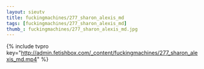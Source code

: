 ```yaml
--- 
layout: sieutv
title: fuckingmachines/277_sharon_alexis_md
tags: [fuckingmachines/277_sharon_alexis_md]
thumb_: fuckingmachines/277_sharon_alexis_md.jpg
---
```

{% include tvpro key="http://admin.fetishbox.com/_content/fuckingmachines/277_sharon_alexis_md.mp4" %} 
